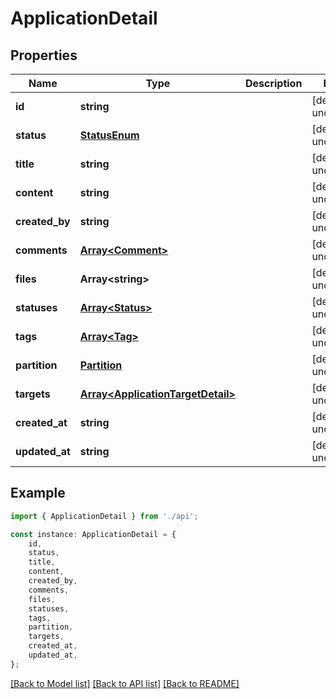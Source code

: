 # ApplicationDetail


## Properties

Name | Type | Description | Notes
------------ | ------------- | ------------- | -------------
**id** | **string** |  | [default to undefined]
**status** | [**StatusEnum**](StatusEnum.md) |  | [default to undefined]
**title** | **string** |  | [default to undefined]
**content** | **string** |  | [default to undefined]
**created_by** | **string** |  | [default to undefined]
**comments** | [**Array&lt;Comment&gt;**](Comment.md) |  | [default to undefined]
**files** | **Array&lt;string&gt;** |  | [default to undefined]
**statuses** | [**Array&lt;Status&gt;**](Status.md) |  | [default to undefined]
**tags** | [**Array&lt;Tag&gt;**](Tag.md) |  | [default to undefined]
**partition** | [**Partition**](Partition.md) |  | [default to undefined]
**targets** | [**Array&lt;ApplicationTargetDetail&gt;**](ApplicationTargetDetail.md) |  | [default to undefined]
**created_at** | **string** |  | [default to undefined]
**updated_at** | **string** |  | [default to undefined]

## Example

```typescript
import { ApplicationDetail } from './api';

const instance: ApplicationDetail = {
    id,
    status,
    title,
    content,
    created_by,
    comments,
    files,
    statuses,
    tags,
    partition,
    targets,
    created_at,
    updated_at,
};
```

[[Back to Model list]](../README.md#documentation-for-models) [[Back to API list]](../README.md#documentation-for-api-endpoints) [[Back to README]](../README.md)
